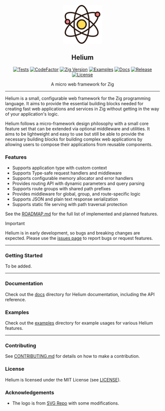 <div align="center">
  <picture>
    <img alt="Helium Logo" src="logo.svg" height="25%" width="25%">
  </picture>
<br>

<h2>Helium</h2>

[![Tests](https://img.shields.io/github/actions/workflow/status/CogitatorTech/helium/tests.yml?label=tests&style=flat&labelColor=282c34&logo=github)](https://github.com/CogitatorTech/helium/actions/workflows/tests.yml)
[![CodeFactor](https://img.shields.io/codefactor/grade/github/CogitatorTech/helium?label=code%20quality&style=flat&labelColor=282c34&logo=codefactor)](https://www.codefactor.io/repository/github/CogitatorTech/helium)
[![Zig Version](https://img.shields.io/badge/Zig-0.15.1-orange?logo=zig&labelColor=282c34)](https://ziglang.org/download/)
[![Examples](https://img.shields.io/badge/examples-view-green?style=flat&labelColor=282c34&logo=zig)](https://github.com/CogitatorTech/helium/tree/main/examples)
[![Docs](https://img.shields.io/badge/docs-read-blue?style=flat&labelColor=282c34&logo=read-the-docs)](https://github.com/CogitatorTech/helium/tree/main/docs)
[![Release](https://img.shields.io/github/release/CogitatorTech/helium.svg?label=release&style=flat&labelColor=282c34&logo=github)](https://github.com/CogitatorTech/helium/releases/latest)
[![License](https://img.shields.io/badge/license-MIT-007ec6?label=license&style=flat&labelColor=282c34&logo=open-source-initiative)](https://github.com/CogitatorTech/helium/blob/main/LICENSE)

A micro web framework for Zig

</div>

---

Helium is a small, configurable web framework for the Zig programming language.
It aims to provide the essential building blocks needed for creating fast web applications and services in
Zig without getting in the way of your application's logic.

Helium follows a micro-framework design philosophy with a small core feature set that can be extended via optional
middleware and utilities.
It aims to be lightweight and easy to use but still be able to provide the necessary building blocks for building
complex web applications by allowing users to compose their applications from reusable components.

### Features

-   Supports application type with custom context
-   Supports Type-safe request handlers and middleware
-   Supports configurable memory allocator and error handlers
-   Provides routing API with dynamic parameters and query parsing
-   Supports route groups with shared path prefixes
-   Provides middleware for global, group, and route-specific logic
-   Supports JSON and plain text response serialization
-   Supports static file serving with path traversal protection

See the [ROADMAP.md](ROADMAP.md) for the full list of implemented and planned features.

> [!IMPORTANT]
> Helium is in early development, so bugs and breaking changes are expected.
> Please use the [issues page](https://github.com/CogitatorTech/Helium/issues) to report bugs or request features.

---

### Getting Started

To be added.

---

### Documentation

Check out the [docs](docs) directory for Helium documentation, including the API reference.

### Examples

Check out the [examples](examples) directory for example usages for various Helium features.

---

### Contributing

See [CONTRIBUTING.md](CONTRIBUTING.md) for details on how to make a contribution.

### License

Helium is licensed under the MIT License (see [LICENSE](LICENSE)).

### Acknowledgements

* The logo is from [SVG Repo](https://www.svgrepo.com/svg/206807/atom) with some modifications.
